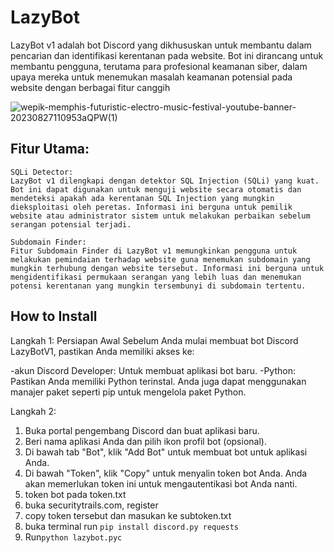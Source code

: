 # LazyBot
LazyBot v1 adalah bot Discord yang dikhususkan untuk membantu dalam pencarian dan identifikasi kerentanan pada website. Bot ini dirancang untuk membantu pengguna, terutama para profesional keamanan siber, dalam upaya mereka untuk menemukan masalah keamanan potensial pada website dengan berbagai fitur canggih

![wepik-memphis-futuristic-electro-music-festival-youtube-banner-20230827110953aQPW(1)](https://github.com/LazyCyberSec/LazyBot/assets/51275510/f87e1220-4c0c-4ccb-9f54-bc24798d835d)

## Fitur Utama:
```
SQLi Detector:
LazyBot v1 dilengkapi dengan detektor SQL Injection (SQLi) yang kuat. Bot ini dapat digunakan untuk menguji website secara otomatis dan mendeteksi apakah ada kerentanan SQL Injection yang mungkin dieksploitasi oleh peretas. Informasi ini berguna untuk pemilik website atau administrator sistem untuk melakukan perbaikan sebelum serangan potensial terjadi.

Subdomain Finder:
Fitur Subdomain Finder di LazyBot v1 memungkinkan pengguna untuk melakukan pemindaian terhadap website guna menemukan subdomain yang mungkin terhubung dengan website tersebut. Informasi ini berguna untuk mengidentifikasi permukaan serangan yang lebih luas dan menemukan potensi kerentanan yang mungkin tersembunyi di subdomain tertentu.
```
## How to Install
Langkah 1: Persiapan Awal
Sebelum Anda mulai membuat bot Discord LazyBotV1, pastikan Anda memiliki akses ke:

-akun Discord Developer: Untuk membuat aplikasi bot baru.
-Python: Pastikan Anda memiliki Python terinstal. Anda juga dapat menggunakan manajer paket seperti pip untuk mengelola paket Python.

Langkah 2:
1. Buka portal pengembang Discord dan buat aplikasi baru.
2. Beri nama aplikasi Anda dan pilih ikon profil bot (opsional).
3. Di bawah tab "Bot", klik "Add Bot" untuk membuat bot untuk aplikasi Anda.
4. Di bawah "Token", klik "Copy" untuk menyalin token bot Anda. Anda akan memerlukan token ini untuk mengautentikasi bot Anda nanti.
5. token bot pada token.txt
6. buka securitytrails.com, register
7. copy token tersebut dan masukan ke subtoken.txt
8. buka terminal run ```pip install discord.py requests```
9. Run``` python lazybot.pyc ```

